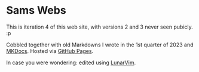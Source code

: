 # Sams Webs

This is iteration 4 of this web site, with versions 2 and 3 never seen pubicly. :p

Cobbled together with old Markdowns I wrote in the 1st quarter of 2023 and [MKDocs](https://www.mkdocs.org/).  Hosted via [GitHub Pages](https://pages.github.com/).  

In case you were wondering:  edited using [LunarVim](https://www.lunarvim.org).
